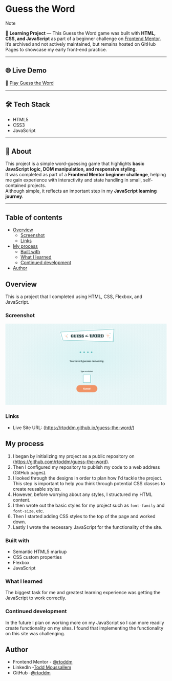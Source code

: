 # Guess the Word

> [!NOTE]  
> 🎯 **Learning Project** — This Guess the Word game was built with **HTML, CSS, and JavaScript** as part of a beginner challenge on [Frontend Mentor](https://www.frontendmentor.io/).  
> It’s archived and not actively maintained, but remains hosted on GitHub Pages to showcase my early front-end practice.

---

## 🌐 Live Demo
🔗 [Play Guess the Word](https://rtoddm.github.io/guess-the-word/)

---

## 🛠 Tech Stack
- HTML5  
- CSS3  
- JavaScript  

---

## 📖 About
This project is a simple word-guessing game that highlights **basic JavaScript logic, DOM manipulation, and responsive styling**.  
It was completed as part of a **Frontend Mentor beginner challenge**, helping me gain experience with interactivity and state handling in small, self-contained projects.  
Although simple, it reflects an important step in my **JavaScript learning journey**.








---

## Table of contents

- [Overview](#overview)
  - [Screenshot](#screenshot)
  - [Links](#links)
- [My process](#my-process)
  - [Built with](#built-with)
  - [What I learned](#what-i-learned)
  - [Continued development](#continued-development)
- [Author](#author)

## Overview

This is a project that I completed using HTML, CSS, Flexbox, and JavaScript.

### Screenshot

![](img/Guess_The_Word_Game_Screenshot.png)

### Links

- Live Site URL: (https://rtoddm.github.io/guess-the-word/)

## My process

1. I began by initializing my project as a public repository on (https://github.com/rtoddm/guess-the-word).
2. Then I configured my repository to publish my code to a web address (GitHub pages).
3. I looked through the designs in order to plan how I'd tackle the project. This step is important to help you think through potential CSS classes to create reusable styles.
4. However, before worrying about any styles, I structured my HTML content.
5. I then wrote out the basic styles for my project such as `font-family` and `font-size`, etc.
6. Then I started adding CSS styles to the top of the page and worked down.
7. Lastly I wrote the necessary JavaScript for the functionality of the site.

### Built with

- Semantic HTML5 markup
- CSS custom properties
- Flexbox
- JavaScript

### What I learned

The biggest task for me and greatest learning experience was getting the JavaScript to work correctly.

### Continued development

In the future I plan on working more on my JavaScript so I can more readily create functionality on my sites. I found that implementing the functionality on this site was challenging.

## Author

- Frontend Mentor - [@rtoddm](https://www.frontendmentor.io/profile/rtoddm)
- LinkedIn -[Todd Moussallem](https://www.linkedin.com/in/todd-m-1a7aa8215)
- GitHub -[@rtoddm](https://rtoddm.github.io/git-repo-gallery/)
